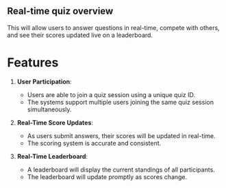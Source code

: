 ## Real-time quiz overview
This will allow users to answer questions in real-time, compete with others, and see their scores updated live on a leaderboard.

# Features
1. **User Participation**:
   - Users are able to join a quiz session using a unique quiz ID.
   - The systems support multiple users joining the same quiz session simultaneously.

2. **Real-Time Score Updates**:
   - As users submit answers, their scores will be updated in real-time.
   - The scoring system is accurate and consistent.

3. **Real-Time Leaderboard**:
   - A leaderboard will display the current standings of all participants.
   - The leaderboard will update promptly as scores change.
